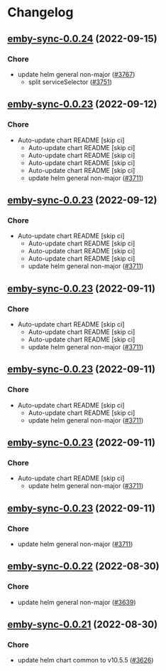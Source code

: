 # Changelog



## [emby-sync-0.0.24](https://github.com/truecharts/charts/compare/emby-sync-0.0.23...emby-sync-0.0.24) (2022-09-15)

### Chore

- update helm general non-major ([#3767](https://github.com/truecharts/charts/issues/3767))
  - split serviceSelector ([#3751](https://github.com/truecharts/charts/issues/3751))




## [emby-sync-0.0.23](https://github.com/truecharts/charts/compare/emby-sync-0.0.22...emby-sync-0.0.23) (2022-09-12)

### Chore

- Auto-update chart README [skip ci]
  - Auto-update chart README [skip ci]
  - Auto-update chart README [skip ci]
  - Auto-update chart README [skip ci]
  - Auto-update chart README [skip ci]
  - update helm general non-major ([#3711](https://github.com/truecharts/charts/issues/3711))




## [emby-sync-0.0.23](https://github.com/truecharts/charts/compare/emby-sync-0.0.22...emby-sync-0.0.23) (2022-09-12)

### Chore

- Auto-update chart README [skip ci]
  - Auto-update chart README [skip ci]
  - Auto-update chart README [skip ci]
  - Auto-update chart README [skip ci]
  - update helm general non-major ([#3711](https://github.com/truecharts/charts/issues/3711))




## [emby-sync-0.0.23](https://github.com/truecharts/charts/compare/emby-sync-0.0.22...emby-sync-0.0.23) (2022-09-11)

### Chore

- Auto-update chart README [skip ci]
  - Auto-update chart README [skip ci]
  - Auto-update chart README [skip ci]
  - update helm general non-major ([#3711](https://github.com/truecharts/charts/issues/3711))




## [emby-sync-0.0.23](https://github.com/truecharts/charts/compare/emby-sync-0.0.22...emby-sync-0.0.23) (2022-09-11)

### Chore

- Auto-update chart README [skip ci]
  - Auto-update chart README [skip ci]
  - update helm general non-major ([#3711](https://github.com/truecharts/charts/issues/3711))




## [emby-sync-0.0.23](https://github.com/truecharts/charts/compare/emby-sync-0.0.22...emby-sync-0.0.23) (2022-09-11)

### Chore

- Auto-update chart README [skip ci]
  - update helm general non-major ([#3711](https://github.com/truecharts/charts/issues/3711))




## [emby-sync-0.0.23](https://github.com/truecharts/charts/compare/emby-sync-0.0.22...emby-sync-0.0.23) (2022-09-11)

### Chore

- update helm general non-major ([#3711](https://github.com/truecharts/charts/issues/3711))




## [emby-sync-0.0.22](https://github.com/truecharts/charts/compare/emby-sync-0.0.21...emby-sync-0.0.22) (2022-08-30)

### Chore

- update helm general non-major ([#3639](https://github.com/truecharts/charts/issues/3639))




## [emby-sync-0.0.21](https://github.com/truecharts/charts/compare/emby-sync-0.0.20...emby-sync-0.0.21) (2022-08-30)

### Chore

- update helm chart common to v10.5.5 ([#3626](https://github.com/truecharts/charts/issues/3626))


